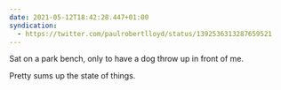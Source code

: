 ```yaml
---
date: 2021-05-12T18:42:28.447+01:00
syndication:
  - https://twitter.com/paulrobertlloyd/status/1392536313287659521
---
```

Sat on a park bench, only to have a dog throw up in front of me.

Pretty sums up the state of things.

